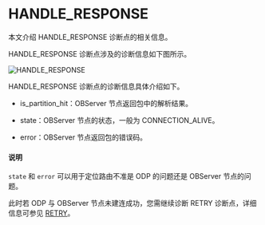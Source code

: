 # HANDLE_RESPONSE

本文介绍 HANDLE_RESPONSE 诊断点的相关信息。

HANDLE_RESPONSE 诊断点涉及的诊断信息如下图所示。

![HANDLE_RESPONSE](https://obbusiness-private.oss-cn-shanghai.aliyuncs.com/doc/img/odp/V4.2.0/zh-CN/900.o-m-guide/400.routing-diagnosis/800.handle-respons-01.png)

HANDLE_RESPONSE 诊断点的诊断信息具体介绍如下。

* is_partition_hit：OBServer 节点返回包中的解析结果。

* state：OBServer 节点的状态，一般为 CONNECTION_ALIVE。

* error：OBServer 节点返回包的错误码。

<main id="notice" type='explain'>
   <h4>说明</h4>
   <p><code>state</code> 和 <code>error</code> 可以用于定位路由不准是 ODP 的问题还是 OBServer 节点的问题。</p>
</main>

此时若 ODP 与 OBServer 节点未建连成功，您需继续诊断 RETRY 诊断点，详细信息可参见 [RETRY](./700.retry.md)。
